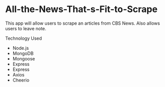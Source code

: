 # All-the-News-That-s-Fit-to-Scrape

This app will allow users to scrape an articles from CBS News. Also allows users to leave note. 

Technology Used

* Node.js
* MongoDB 
* Mongoose 
* Express
* Express 
* Axios 
* Cheerio 
